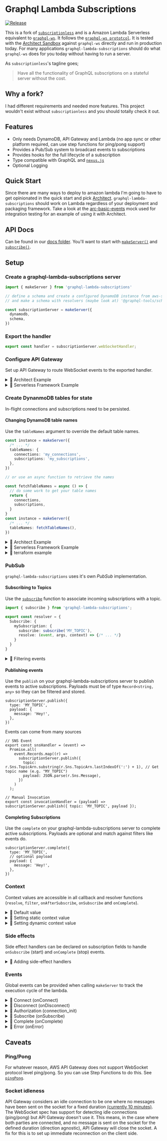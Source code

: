 # Graphql Lambda Subscriptions

[![Release](https://github.com/reconbot/graphql-lambda-subscriptions/actions/workflows/test.yml/badge.svg)](https://github.com/reconbot/graphql-lambda-subscriptions/actions/workflows/test.yml)

This is a fork of [`subscriptionless`](https://github.com/andyrichardson/subscriptionless) and is a Amazon Lambda Serverless equivalent to [`graphql-ws`](https://github.com/enisdenjo/graphql-ws). It follows the [`graphql-ws prototcol`](https://github.com/enisdenjo/graphql-ws/blob/master/PROTOCOL.md). It is tested with the [Architect Sandbox](https://arc.codes/docs/en/reference/cli/sandbox) against `graphql-ws` directly and run in production today. For many applications `graphql-lambda-subscriptions` should do what `graphql-ws` does for you today without having to run a server.

As `subscriptionless`'s tagline goes;

> Have all the functionality of GraphQL subscriptions on a stateful server without the cost.

## Why a fork?

I had different requirements and needed more features. This project wouldn't exist without `subscriptionless` and you should totally check it out.

## Features

- Only needs DynamoDB, API Gateway and Lambda (no app sync or other platform required, can use step functions for ping/pong support)
- Provides a Pub/Sub system to broadcast events to subscriptions
- Provides hooks for the full lifecycle of a subscription
- Type compatible with GraphQL and [`nexus.js`](https://nexusjs.org)
- Optional Logging

## Quick Start

Since there are many ways to deploy to amazon lambda I'm going to have to get opinionated in the quick start and pick [Architect](https://arc.codes). `graphql-lambda-subscriptions` should work on Lambda regardless of your deployment and packaging framework. Take a look at the [arc-basic-events](mocks/arc-basic-events) mock used for integration testing for an example of using it with Architect.

## API Docs

Can be found in our [docs folder](docs/README.md). You'll want to start with [`makeServer()`](docs/README.md#makeserver) and [`subscribe()`](dosc/README.md#subscribe).

## Setup

### Create a graphql-lambda-subscriptions server

```ts
import { makeServer } from 'graphql-lambda-subscriptions'

// define a schema and create a configured DynamoDB instance from aws-sdk
// and make a schema with resolvers (maybe look at) '@graphql-tools/schema

const subscriptionServer = makeServer({
  dynamodb,
  schema,
})
```

### Export the handler

```ts
export const handler = subscriptionServer.webSocketHandler;
```

### Configure API Gateway

Set up API Gateway to route WebSocket events to the exported handler.


<details>
<summary>📖  Architect Example</summary>

```arc
@app
basic-events

@ws
```

</details>

<details>
<summary>📖  Serverless Framework Example</summary>

```yaml
functions:
  websocket:
    name: my-subscription-lambda
    handler: ./handler.handler
    events:
      - websocket:
          route: $connect
      - websocket:
          route: $disconnect
      - websocket:
          route: $default
```

</details>

### Create DynanmoDB tables for state

In-flight connections and subscriptions need to be persisted.


#### Changing DynamoDB table names

Use the `tableNames` argument to override the default table names.

```ts
const instance = makeServer({
  /* ... */
  tableNames: {
    connections: 'my_connections',
    subscriptions: 'my_subscriptions',
  },
})

// or use an async function to retrieve the names

const fetchTableNames = async () => {
  // do some work to get your table names
  return {
    connections,
    subscriptions,
  }
}
const instance = makeServer({
  /* ... */
  tableNames: fetchTableNames(),
})

```

<details>

<summary>💾 Architect Example</summary>

```arc
@tables
Connection
  id *String
  ttl TTL
Subscription
  id *String
  topic **String
  ttl TTL

@indexes

Subscription
  connectionId *String
  name ConnectionIndex

Subscription
  topic *String
  name TopicIndex
```

```ts
import { tables } from '@architect/functions'

const fetchTableNames = async () => {
  const tables = await tables()

  const ensureName = (table) => {
    const actualTableName = tables.name(table)
    if (!actualTableName) {
      throw new Error(`No table found for ${table}`)
    }
    return actualTableName
  }

  return {
    connections: ensureName('Connection'),
    subscriptions: ensureName('Subscription'),
  }
}

const subscriptionServer = makeServer({
  dynamodb: tables.db,
  schema,
  tableNames: fetchTableNames(),
})
```

</details>

<details>
<summary>💾 Serverless Framework Example</summary>

```yaml
resources:
  Resources:
    # Table for tracking connections
    connectionsTable:
      Type: AWS::DynamoDB::Table
      Properties:
        TableName: ${self:provider.environment.CONNECTIONS_TABLE}
        AttributeDefinitions:
          - AttributeName: id
            AttributeType: S
        KeySchema:
          - AttributeName: id
            KeyType: HASH
        ProvisionedThroughput:
          ReadCapacityUnits: 1
          WriteCapacityUnits: 1
    # Table for tracking subscriptions
    subscriptionsTable:
      Type: AWS::DynamoDB::Table
      Properties:
        TableName: ${self:provider.environment.SUBSCRIPTIONS_TABLE}
        AttributeDefinitions:
          - AttributeName: id
            AttributeType: S
          - AttributeName: topic
            AttributeType: S
          - AttributeName: connectionId
            AttributeType: S
        KeySchema:
          - AttributeName: id
            KeyType: HASH
          - AttributeName: topic
            KeyType: RANGE
        GlobalSecondaryIndexes:
          - IndexName: ConnectionIndex
            KeySchema:
              - AttributeName: connectionId
                KeyType: HASH
            Projection:
              ProjectionType: ALL
            ProvisionedThroughput:
              ReadCapacityUnits: 1
              WriteCapacityUnits: 1
          - IndexName: TopicIndex
            KeySchema:
              - AttributeName: topic
                KeyType: HASH
            Projection:
              ProjectionType: ALL
            ProvisionedThroughput:
              ReadCapacityUnits: 1
              WriteCapacityUnits: 1
        ProvisionedThroughput:
          ReadCapacityUnits: 1
          WriteCapacityUnits: 1
```
</details>

<details>
<summary>💾 terraform example</summary>

```tf
resource "aws_dynamodb_table" "connections-table" {
  name           = "graphql_connections"
  billing_mode   = "PROVISIONED"
  read_capacity  = 1
  write_capacity = 1
  hash_key = "id"

  attribute {
    name = "id"
    type = "S"
  }
}

resource "aws_dynamodb_table" "subscriptions-table" {
  name           = "graphql_subscriptions"
  billing_mode   = "PROVISIONED"
  read_capacity  = 1
  write_capacity = 1
  hash_key = "id"
  range_key = "topic"

  attribute {
    name = "id"
    type = "S"
  }

  attribute {
    name = "topic"
    type = "S"
  }

  attribute {
    name = "connectionId"
    type = "S"
  }

  global_secondary_index {
    name               = "ConnectionIndex"
    hash_key           = "connectionId"
    write_capacity     = 1
    read_capacity      = 1
    projection_type    = "ALL"
  }

  global_secondary_index {
    name               = "TopicIndex"
    hash_key           = "topic"
    write_capacity     = 1
    read_capacity      = 1
    projection_type    = "ALL"
  }
}
```

</details>

### PubSub

`graphql-lambda-subscriptions` uses it's own _PubSub_ implementation.

#### Subscribing to Topics

Use the [`subscribe`](docs/README.md#subscribe) function to associate incoming subscriptions with a topic.

```ts
import { subscribe } from 'graphql-lambda-subscriptions';

export const resolver = {
  Subscribe: {
    mySubscription: {
      subscribe: subscribe('MY_TOPIC'),
      resolve: (event, args, context) => {/* ... */}
    }
  }
}
```

<details>

<summary>📖 Filtering events</summary>

Use the [`subscribe`](docs/README.md#subscribe) with [`SubscribeOptions`](docs/interfaces/SubscribeOptions.md) to allow for filtering.

> Note: If a function is provided, it will be called **on subscription start** and must return a serializable object.

```ts
import { subscribe } from 'graphql-lambda-subscriptions';

// Subscription agnostic filter
subscribe('MY_TOPIC', {
  filter: {
    attr1: '`attr1` must have this value',
    attr2: {
      attr3: 'Nested attributes work fine',
    },
  }
})

// Subscription specific filter
subscribe('MY_TOPIC',{
  filter: (root, args, context, info) => ({
    userId: args.userId,
  }),
})
```

</details>

#### Publishing events

Use the `publish` on your graphql-lambda-subscriptions server to publish events to active subscriptions. Payloads must be of type `Record<string, any>` so they can be filtered and stored.

```tsx
subscriptionServer.publish({
  type: 'MY_TOPIC',
  payload: {
    message: 'Hey!',
  },
})
```

Events can come from many sources

```tsx
// SNS Event
export const snsHandler = (event) =>
  Promise.all(
    event.Records.map((r) =>
      subscriptionServer.publish({
        topic: r.Sns.TopicArn.substring(r.Sns.TopicArn.lastIndexOf(':') + 1), // Get topic name (e.g. "MY_TOPIC")
        payload: JSON.parse(r.Sns.Message),
      })
    )
  );

// Manual Invocation
export const invocationHandler = (payload) => subscriptionServer.publish({ topic: 'MY_TOPIC', payload });
```

#### Completing Subscriptions

Use the `complete` on your graphql-lambda-subscriptions server to complete active subscriptions. Payloads are optional and match against filters like events do.

```tsx
subscriptionServer.complete({
  type: 'MY_TOPIC',
  // optional payload
  payload: {
    message: 'Hey!',
  },
})
```

### Context

Context values are accessible in all callback and resolver functions (`resolve`, `filter`, `onAfterSubscribe`, `onSubscribe` and `onComplete`).

<details>

<summary>📖 Default value</summary>

Assuming no `context` argument is provided, the default value is an object containing a `connectionInitPayload` attribute.

This attribute contains the [(optionally parsed)](#events) payload from `connection_init`.

```ts
export const resolver = {
  Subscribe: {
    mySubscription: {
      resolve: (event, args, context) => {
        console.log(context.connectionInitPayload); // payload from connection_init
      },
    },
  },
};
```

</details>

<details>

<summary>📖 Setting static context value</summary>

An object can be provided via the `context` attribute when calling `makeServer`.

```ts
const instance = makeServer({
  /* ... */
  context: {
    myAttr: 'hello',
  },
});
```

The default values (above) will be appended to this object prior to execution.

</details>

<details>

<summary>📖 Setting dynamic context value</summary>

A function (optionally async) can be provided via the `context` attribute when calling `makeServer`.

The default context value is passed as an argument.

```ts
const instance = makeServer({
  /* ... */
  context: ({ connectionInitPayload }) => ({
    myAttr: 'hello',
    user: connectionInitPayload.user,
  }),
});
```

</details>

### Side effects

Side effect handlers can be declared on subscription fields to handle `onSubscribe` (start) and `onComplete` (stop) events.

<details>

<summary>📖 Adding side-effect handlers</summary>

```ts
export const resolver = {
  Subscribe: {
    mySubscription: {
      resolve: (event, args, context) => {
        /* ... */
      },
      subscribe: subscribe('MY_TOPIC', {
        // filter?: object | ((...args: SubscribeArgs) => object)
        // onSubscribe?: (...args: SubscribeArgs) => void | Promise<void>
        // onComplete?: (...args: SubscribeArgs) => void | Promise<void>
        // onAfterSubscribe?: (...args: SubscribeArgs) => PubSubEvent | Promise<PubSubEvent> | undefined | Promise<undefined>
      }),
    },
  },
};
```

</details>

### Events

Global events can be provided when calling `makeServer` to track the execution cycle of the lambda.

<details>

<summary>📖 Connect (onConnect)</summary>

Called when a WebSocket connection is first established.

```ts
const instance = makeServer({
  /* ... */
  onConnect: ({ event }) => {
    /* */
  },
});
```

</details>

<details>

<summary>📖 Disconnect (onDisconnect)</summary>

Called when a WebSocket connection is disconnected.

```ts
const instance = makeServer({
  /* ... */
  onDisconnect: ({ event }) => {
    /* */
  },
});
```

</details>

<details>

<summary>📖 Authorization (connection_init)</summary>

`onConnectionInit` can be used to verify the `connection_init` payload prior to persistence.

> **Note:** Any sensitive data in the incoming message should be removed at this stage.

```ts
const instance = makeServer({
  /* ... */
  onConnectionInit: ({ message }) => {
    const token = message.payload.token;

    if (!myValidation(token)) {
      throw Error('Token validation failed');
    }

    // Prevent sensitive data from being written to DB
    return {
      ...message.payload,
      token: undefined,
    };
  },
});
```

By default, the (optionally parsed) payload will be accessible via [context](#context).

</details>

<details>

<summary>📖 Subscribe (onSubscribe)</summary>

#### Subscribe (onSubscribe)

Called when any subscription message is received.

```ts
const instance = makeServer({
  /* ... */
  onSubscribe: ({ event, message }) => {
    /* */
  },
});
```

</details>

<details>

<summary>📖 Complete (onComplete)</summary>

Called when any complete message is received.

```ts
const instance = makeServer({
  /* ... */
  onComplete: ({ event, message }) => {
    /* */
  },
});
```

</details>

<details>

<summary>📖 Error (onError)</summary>

Called when any error is encountered

```ts
const instance = makeServer({
  /* ... */
  onError: (error, context) => {
    /* */
  },
});
```

</details>


## Caveats

### Ping/Pong

For whatever reason, AWS API Gateway does not support WebSocket protocol level ping/pong. So you can use Step Functions to do this. See [`pingPong`](docs/interfaces/ServerArgs.md#pingpong).

### Socket idleness

API Gateway considers an idle connection to be one where no messages have been sent on the socket for a fixed duration [(currently 10 minutes)](https://docs.aws.amazon.com/apigateway/latest/developerguide/limits.html#apigateway-execution-service-websocket-limits-table). The WebSocket spec has support for detecting idle connections (ping/pong) but API Gateway doesn't use it. This means, in the case where both parties are connected, and no message is sent on the socket for the defined duration (direction agnostic), API Gateway will close the socket. A fix for this is to set up immediate reconnection on the client side.
